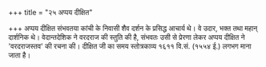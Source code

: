 +++
title = "२५ अप्पय दीक्षित"

+++
अप्पय दीक्षित संभवतया कांची के निवासी शैव दर्शन के प्रसिद्ध आचार्य थे। वे उदार, भक्त तथा महान् दार्शनिक थे। वेदान्तदेशिक ने वरदराज की स्तुति की है, संभवतः उसी से प्रेरणा लेकर अप्पय दीक्षित ने 'वरदराजस्तव' की रचना की। दीक्षित जी का समय
स्तोत्रकाव्य
१६११ वि.सं. (१५५४ ई.) लगभग माना जाता है।
